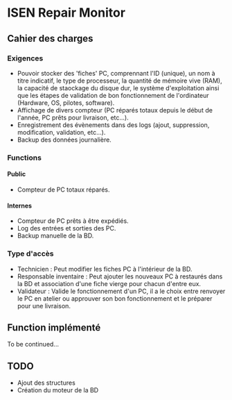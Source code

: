 # ISEN Repair Monitor
## Cahier des charges
### Exigences
- Pouvoir stocker des 'fiches' PC, comprennant l'ID (unique), un nom à titre indicatif, le type de processeur, la quantité de mémoire vive (RAM), la capacité de staockage du disque dur, le système d'exploitation ainsi que les étapes de validation de bon fonctionnement de l'ordinateur (Hardware, OS, pilotes, software).
- Affichage de divers compteur (PC réparés totaux depuis le début de l'année, PC prêts pour livraison, etc...).
- Enregistrement des évènements dans des logs (ajout, suppression, modification, validation, etc...).
- Backup des données journalière.

### Functions
#### Public
- Compteur de PC totaux réparés.
#### Internes
- Compteur de PC prêts à être expédiés.
- Log des entrées et sorties des PC.
- Backup manuelle de la BD.

### Type d'accès
- Technicien : Peut modifier les fiches PC à l'intérieur de la BD.
- Responsable inventaire : Peut ajouter les nouveaux PC à restaurés dans la BD et association d'une fiche vierge pour chacun d'entre eux.
- Validateur : Valide le fonctionnement d'un PC, il a le choix entre renvoyer le PC en atelier ou approuver son bon fonctionnement et le préparer pour une livraison.

## Function implémenté
To be continued...
## TODO
- Ajout des structures
- Création du moteur de la BD
